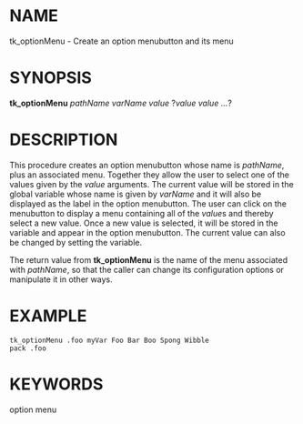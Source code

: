 # NAME

tk_optionMenu - Create an option menubutton and its menu

# SYNOPSIS

**tk_optionMenu** *pathName varName value* ?*value value \...*?

# DESCRIPTION

This procedure creates an option menubutton whose name is *pathName*,
plus an associated menu. Together they allow the user to select one of
the values given by the *value* arguments. The current value will be
stored in the global variable whose name is given by *varName* and it
will also be displayed as the label in the option menubutton. The user
can click on the menubutton to display a menu containing all of the
*value*s and thereby select a new value. Once a new value is selected,
it will be stored in the variable and appear in the option menubutton.
The current value can also be changed by setting the variable.

The return value from **tk_optionMenu** is the name of the menu
associated with *pathName*, so that the caller can change its
configuration options or manipulate it in other ways.

# EXAMPLE

    tk_optionMenu .foo myVar Foo Bar Boo Spong Wibble
    pack .foo

# KEYWORDS

option menu
